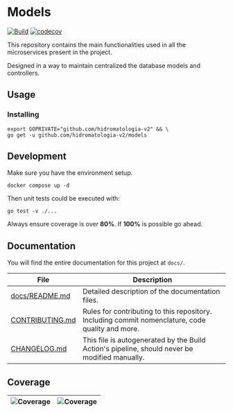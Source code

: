 # Models

[![Build](https://github.com/hidromatologia-v2/models/actions/workflows/build.yaml/badge.svg)](https://github.com/hidromatologia-v2/models/actions/workflows/build.yaml)
[![codecov](https://codecov.io/gh/hidromatologia-v2/models/branch/main/graph/badge.svg?token=CNV9IFQG8O)](https://codecov.io/gh/hidromatologia-v2/models)

This repository contains the main functionalities used in all the microservices present in the project.

Designed in a way to maintain centralized the database models and controllers.

## Usage

### Installing

```shell
export GOPRIVATE="github.com/hidromatologia-v2" && \
go get -u github.com/hidromatologia-v2/models
```

## Development

Make sure you have the environment setup.

```shell
docker compose up -d
```

Then unit tests could be executed with:

```shell
go test -v ./...
```

Always ensure coverage is over **80%**. If **100%** is possible go ahead.

## Documentation

You will find the entire documentation for this project at `docs/`.

| File                               | Description                                                  |
| ---------------------------------- | ------------------------------------------------------------ |
| [docs/README.md](docs/README.md)   | Detailed description of the documentation files.             |
| [CONTRIBUTING.md](CONTRIBUTING.md) | Rules for contributing to this repository. Including commit nomenclature, code quality and more. |
| [CHANGELOG.md](CHANGELOG.md)       | This file is autogenerated by the Build Action's pipeline, should never be modified manually. |

## Coverage

| ![[Coverage](https://app.codecov.io/gh/hidromatologia-v2/models)](https://codecov.io/gh/hidromatologia-v2/models/branch/main/graphs/sunburst.svg?token=CNV9IFQG8O) | ![[Coverage](https://app.codecov.io/gh/hidromatologia-v2/models)](https://codecov.io/gh/hidromatologia-v2/models/branch/main/graphs/tree.svg?token=CNV9IFQG8O) |
| ------------------------------------------------------------ | ------------------------------------------------------------ |

